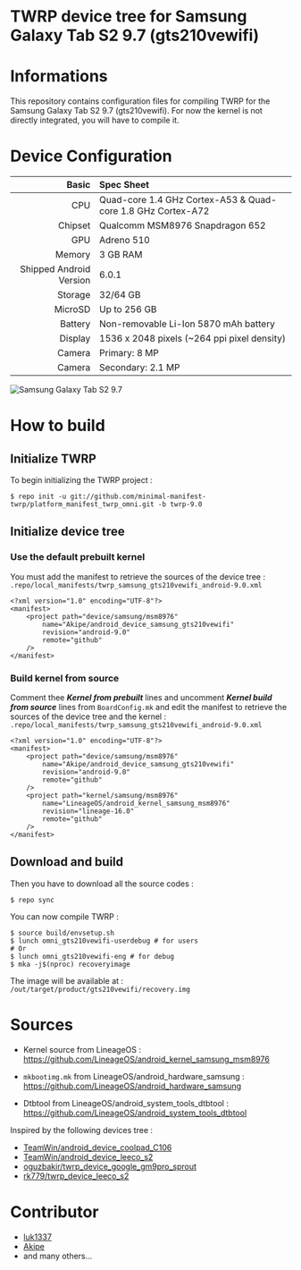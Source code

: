 TWRP device tree for Samsung Galaxy Tab S2 9.7 (gts210vewifi)
=====================================

# Informations

This repository contains configuration files for compiling TWRP for the Samsung Galaxy Tab S2 9.7 (gts210vewifi).
For now the kernel is not directly integrated, you will have to compile it.

# Device Configuration

Basic   | Spec Sheet
-------:|:-------------------------
CPU     | Quad-core 1.4 GHz Cortex-A53 & Quad-core 1.8 GHz Cortex-A72
Chipset | Qualcomm MSM8976 Snapdragon 652
GPU     | Adreno 510
Memory  | 3 GB RAM
Shipped Android Version | 6.0.1
Storage | 32/64 GB
MicroSD | Up to 256 GB
Battery | Non-removable Li-Ion 5870 mAh battery
Display | 1536 x 2048 pixels (~264 ppi pixel density)
Camera  | Primary: 8 MP
Camera  | Secondary: 2.1 MP

![Samsung Galaxy Tab S2 9.7](http://cdn2.gsmarena.com/vv/pics/samsung/samsung-galaxy-tab-s2-97-2.jpg "Samsung Galaxy Tab S2 9.7")

# How to build

## Initialize TWRP

To begin initializing the TWRP project :
```
$ repo init -u git://github.com/minimal-manifest-twrp/platform_manifest_twrp_omni.git -b twrp-9.0
```

## Initialize device tree

### Use the default prebuilt kernel

You must add the manifest to retrieve the sources of the device tree :  
`.repo/local_manifests/twrp_samsung_gts210vewifi_android-9.0.xml`
```
<?xml version="1.0" encoding="UTF-8"?>
<manifest>
    <project path="device/samsung/msm8976"
        name="Akipe/android_device_samsung_gts210vewifi"
        revision="android-9.0"
        remote="github"
    />
</manifest>
```

### Build kernel from source

Comment thee ***Kernel from prebuilt*** lines and uncomment ***Kernel build from source*** lines from `BoardConfig.mk` and edit the manifest to retrieve the sources of the device tree and the kernel :  
`.repo/local_manifests/twrp_samsung_gts210vewifi_android-9.0.xml`
```
<?xml version="1.0" encoding="UTF-8"?>
<manifest>
    <project path="device/samsung/msm8976"
        name="Akipe/android_device_samsung_gts210vewifi"
        revision="android-9.0"
        remote="github"
    />
    <project path="kernel/samsung/msm8976"
        name="LineageOS/android_kernel_samsung_msm8976"
        revision="lineage-16.0"
        remote="github"
    />
</manifest>
```

## Download and build

Then you have to download all the source codes :
```
$ repo sync
```

You can now compile TWRP :
```
$ source build/envsetup.sh
$ lunch omni_gts210vewifi-userdebug # for users
# Or
$ lunch omni_gts210vewifi-eng # for debug
$ mka -j$(nproc) recoveryimage
```

The image will be available at :  
`/out/target/product/gts210vewifi/recovery.img`

# Sources

- Kernel source from LineageOS :  
https://github.com/LineageOS/android_kernel_samsung_msm8976

- `mkbootimg.mk` from LineageOS/android_hardware_samsung :  
https://github.com/LineageOS/android_hardware_samsung

- Dtbtool from LineageOS/android_system_tools_dtbtool :  
https://github.com/LineageOS/android_system_tools_dtbtool

Inspired by the following devices tree :
- [TeamWin/android_device_coolpad_C106](https://github.com/TeamWin/android_device_coolpad_C106)
- [TeamWin/android_device_leeco_s2](https://github.com/TeamWin/android_device_leeco_s2)
- [oguzbakir/twrp_device_google_gm9pro_sprout](https://github.com/oguzbakir/twrp_device_google_gm9pro_sprout?files=1)
- [rk779/twrp_device_leeco_s2](https://github.com/rk779/twrp_device_leeco_s2)

# Contributor

- [luk1337](https://github.com/luk1337)
- [Akipe](https://github.com/akipe)
- and many others...